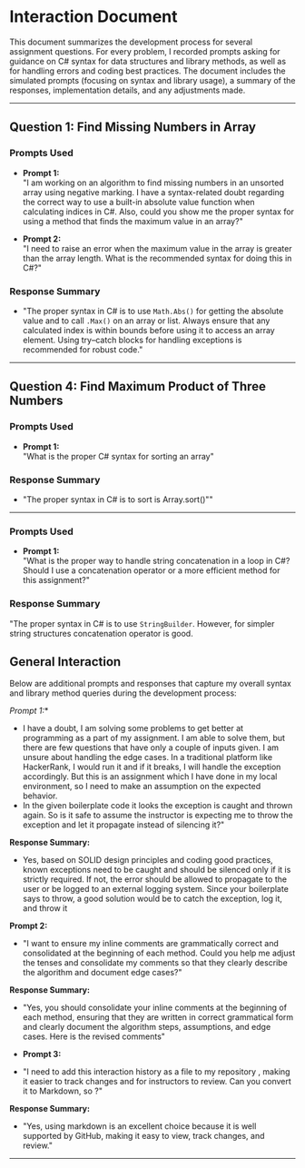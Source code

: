 ﻿
# Interaction Document

This document summarizes the development process for several assignment questions. For every problem, I recorded prompts asking for guidance on C# syntax for data structures and library methods, as well as for handling errors and coding best practices. The document includes the simulated prompts (focusing on syntax and library usage), a summary of the responses, implementation details, and any adjustments made.

---

## Question 1: Find Missing Numbers in Array

### Prompts Used
- **Prompt 1:**  
  "I am working on an algorithm to find missing numbers in an unsorted array using negative marking. I have a syntax-related doubt regarding the correct way to use a built-in absolute value function when calculating indices in C#. Also, could you show me the proper syntax for using a method that finds the maximum value in an array?"
  
- **Prompt 2:**  
  "I need to raise an error when the maximum value in the array is greater than the array length. What is the recommended syntax for doing this in C#?"


### Response Summary
- "The proper syntax in C# is to use `Math.Abs()` for getting the absolute value and to call `.Max()` on an array or list. Always ensure that any calculated index is within bounds before using it to access an array element. Using try–catch blocks for handling exceptions is recommended for robust code."


---

## Question 4: Find Maximum Product of Three Numbers

### Prompts Used
- **Prompt 1:**  
  "What is the proper C# syntax for sorting an array"
  

### Response Summary
- "The proper syntax in C# is to sort is Array.sort()""
---

### Prompts Used

- **Prompt 1:**  
  "What is the proper way to handle string concatenation in a loop in C#? Should I use a concatenation operator or a more efficient method for this assignment?"


### Response Summary
"The proper syntax in C# is to use `StringBuilder`. However, for simpler string structures concatenation operator is good.

## General Interaction

Below are additional prompts and responses that capture my overall syntax and library method queries during the development process:

*Prompt 1:**  
- I have a doubt, I am solving some problems to get better at programming as a part of my assignment. I am able to solve them, but there are few questions that have only a couple of inputs given. I am unsure about handling the edge cases. In a traditional platform like HackerRank, I would run it and if it breaks, I will handle the exception accordingly. But this is an assignment which I have done in my local environment, so I need to make an assumption on the expected behavior.  
- In the given boilerplate code it looks the exception is caught and thrown again. So is it safe to assume the instructor is expecting me to throw the exception and let it propagate instead of silencing it?"

**Response Summary:**  
- Yes, based on SOLID design principles and coding good practices, known exceptions need to be caught and should be silenced only if it is strictly required. If not, the error should be allowed to propagate to the user or be logged to an external logging system. Since your boilerplate says to throw, a good solution would be to catch the exception, log it, and throw it

**Prompt 2:**  
- "I want to ensure my inline comments are grammatically correct and consolidated at the beginning of each method. Could you help me adjust the tenses and consolidate my comments so that they clearly describe the algorithm and document edge cases?"

**Response Summary:**  
- "Yes, you should consolidate your inline comments at the beginning of each method, ensuring that they are written in correct grammatical form and clearly document the algorithm steps, assumptions, and edge cases. Here is the revised comments"

- **Prompt 3:**  
- "I need to add this interaction history as a file to my repository , making it easier to track changes and for instructors to review. Can you convert it to Markdown, so ?"

**Response Summary:**  
- "Yes, using markdown is an excellent choice because it is well supported by GitHub, making it easy to view, track changes, and review."

---

